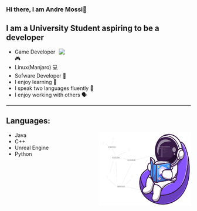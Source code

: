 ### Hi there, I am Andre Mossi👋

## I am a University Student aspiring to be a developer

<p>
<img align='right' width='360' src="https://github-readme-stats.vercel.app/api?username=andrem222&show_icons=true&theme=jolly">
</p>

- Game Developer 🎮
- Linux(Manjaro) 💻
- Sofware Developer 📱
- I enjoy learning 📒
- I speak two languages fluently 📢
- I enjoy working with others 🗣️

---

## Languages:

<p>
<img align='right' width=250 height=200 src="Images/ReadingIcon.png">
</p>

- Java
- C++
- Unreal Engine
- Python

